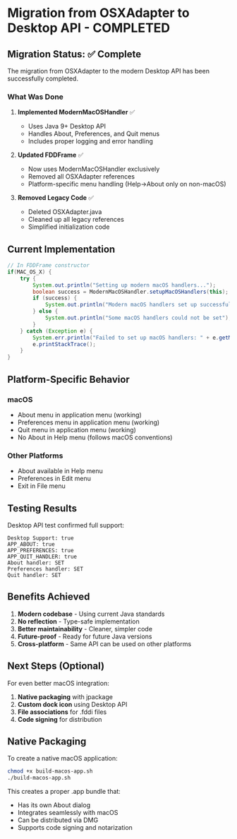 # Migration from OSXAdapter to Desktop API - COMPLETED

## Migration Status: ✅ Complete

The migration from OSXAdapter to the modern Desktop API has been successfully completed.

### What Was Done

1. **Implemented ModernMacOSHandler** ✅
   - Uses Java 9+ Desktop API
   - Handles About, Preferences, and Quit menus
   - Includes proper logging and error handling

2. **Updated FDDFrame** ✅
   - Now uses ModernMacOSHandler exclusively
   - Removed all OSXAdapter references
   - Platform-specific menu handling (Help->About only on non-macOS)

3. **Removed Legacy Code** ✅
   - Deleted OSXAdapter.java
   - Cleaned up all legacy references
   - Simplified initialization code

## Current Implementation

```java
// In FDDFrame constructor
if(MAC_OS_X) {
    try {
        System.out.println("Setting up modern macOS handlers...");
        boolean success = ModernMacOSHandler.setupMacOSHandlers(this);
        if (success) {
            System.out.println("Modern macOS handlers set up successfully");
        } else {
            System.out.println("Some macOS handlers could not be set");
        }
    } catch (Exception e) {
        System.err.println("Failed to set up macOS handlers: " + e.getMessage());
        e.printStackTrace();
    }
}
```

## Platform-Specific Behavior

### macOS

- About menu in application menu (working)
- Preferences menu in application menu (working)
- Quit menu in application menu (working)
- No About in Help menu (follows macOS conventions)

### Other Platforms

- About available in Help menu
- Preferences in Edit menu
- Exit in File menu

## Testing Results

Desktop API test confirmed full support:

```text
Desktop Support: true
APP_ABOUT: true
APP_PREFERENCES: true
APP_QUIT_HANDLER: true
About handler: SET
Preferences handler: SET
Quit handler: SET
```

## Benefits Achieved

1. **Modern codebase** - Using current Java standards
2. **No reflection** - Type-safe implementation
3. **Better maintainability** - Cleaner, simpler code
4. **Future-proof** - Ready for future Java versions
5. **Cross-platform** - Same API can be used on other platforms

## Next Steps (Optional)

For even better macOS integration:

1. **Native packaging** with jpackage
2. **Custom dock icon** using Desktop API
3. **File associations** for .fddi files
4. **Code signing** for distribution

## Native Packaging

To create a native macOS application:

```bash
chmod +x build-macos-app.sh
./build-macos-app.sh
```

This creates a proper .app bundle that:

- Has its own About dialog
- Integrates seamlessly with macOS
- Can be distributed via DMG
- Supports code signing and notarization
